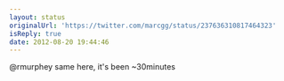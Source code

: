 ```yaml
---
layout: status
originalUrl: 'https://twitter.com/marcgg/status/237636310817464323'
isReply: true
date: 2012-08-20 19:44:46
---
```


@rmurphey same here, it's been ~30minutes
